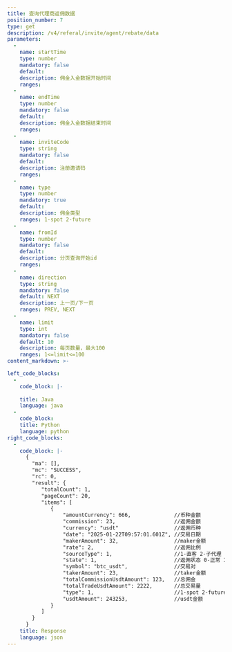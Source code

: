```yaml
---
title: 查询代理商返佣数据
position_number: 7
type: get
description: /v4/referal/invite/agent/rebate/data
parameters:
  -
    name: startTime
    type: number
    mandatory: false
    default:
    description: 佣金入金数据开始时间
    ranges:
  -
    name: endTime
    type: number
    mandatory: false
    default:
    description: 佣金入金数据结束时间
    ranges:
  -
    name: inviteCode
    type: string
    mandatory: false
    default:
    description: 注册邀请码
    ranges:
  -
    name: type
    type: number
    mandatory: true
    default:
    description: 佣金类型
    ranges: 1-spot 2-future
  -
    name: fromId
    type: number
    mandatory: false
    default:
    description: 分页查询开始id
    ranges:
  -
    name: direction
    type: string
    mandatory: false
    default: NEXT
    description: 上一页/下一页
    ranges: PREV, NEXT
  -
    name: limit
    type: int
    mandatory: false
    default: 10
    description: 每页数量，最大100
    ranges: 1<=limit<=100
content_markdown: >-

left_code_blocks:
  -
    code_block: |-
      
    title: Java
    language: java
  -
    code_block:
    title: Python
    language: python
right_code_blocks:
  -
    code_block: |-
      {
        "ma": [],
        "mc": "SUCCESS",
        "rc": 0,
        "result": {
           "totalCount": 1,
           "pageCount": 20,
           "items": [
              {
                  "amountCurrency": 666,              //币种金额
                  "commission": 23,                   //返佣金额
                  "currency": "usdt"                  //返佣币种
                  "date": "2025-01-22T09:57:01.601Z", //交易日期
                  "makerAmount": 32,                  //maker金额
                  "rate": 2,                          //返佣比例
                  "sourceType": 1,                    //1-直客 2-子代理
                  "state": 1,                         //返佣状态 0-正常 1-异常
                  "symbol": "btc_usdt",               //交易对
                  "takerAmount": 23,                  //taker金额
                  "totalCommissionUsdtAmount": 123,   //总佣金
                  "totalTradeUsdtAmount": 2222,       //总交易量
                  "type": 1,                          //1-spot 2-future
                  "usdtAmount": 243253,               //usdt金额
              }
           ]
        }
      }
    title: Response
    language: json
---
```

